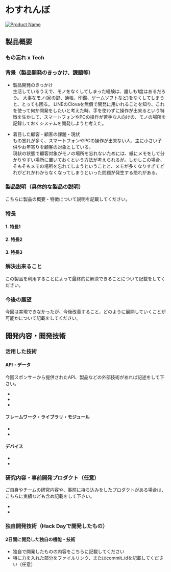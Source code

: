 # わすれんぼ

[![Product Name](image.png)](https://www.youtube.com/watch?v=G5rULR53uMk)

## 製品概要
### もの忘れ x Tech

### 背景（製品開発のきっかけ、課題等）
- 製品開発のきっかけ  
生活しているうえで、モノをなくしてしまった経験は、誰しも1度はあるだろう。  大事なモノ(家の鍵、通帳、印鑑、ゲームソフトなど)をなくしてしまうと、とっても困る。  LINEのClovaを無償で開発に用いれることを知り、これを使って何か開発をしたいと考えた時、手を使わずに操作が出来るという特徴を生かして、スマートフォンやPCの操作が苦手な人向けの、モノの場所を記録しておくシステムを開発しようと考えた。
 
- 着目した顧客・顧客の課題・現状  
もの忘れが多く、スマートフォンやPCの操作が出来ない人、主に小さい子供やお年寄りを顧客の対象としている。  
現状の状態で顧客対象がモノの場所を忘れないためには、紙にメモをして分かりやすい場所に置いておくという方法が考えられるが。しかしこの場合、そもそもメモの場所を忘れてしまうということと、メモが多くなりすぎてどれがどれかわからなくなってしまうといった問題が発生する恐れがある。

### 製品説明（具体的な製品の説明）
こちらに製品の概要・特徴について説明を記載してください。

### 特長

#### 1. 特長1

#### 2. 特長2

#### 3. 特長3

### 解決出来ること
この製品を利用することによって最終的に解決できることについて記載をしてください。

### 今後の展望
今回は実現できなかったが、今後改善すること、どのように展開していくことが可能かについて記載をしてください。


## 開発内容・開発技術
### 活用した技術
#### API・データ
今回スポンサーから提供されたAPI、製品などの外部技術があれば記述をして下さい。

* 
* 
* 

#### フレームワーク・ライブラリ・モジュール
* 
* 

#### デバイス
* 
* 

### 研究内容・事前開発プロダクト（任意）
ご自身やチームの研究内容や、事前に持ち込みをしたプロダクトがある場合は、こちらに実績なども含め記載をして下さい。

* 
* 


### 独自開発技術（Hack Dayで開発したもの）
#### 2日間に開発した独自の機能・技術
* 独自で開発したものの内容をこちらに記載してください
* 特に力を入れた部分をファイルリンク、またはcommit_idを記載してください（任意）

